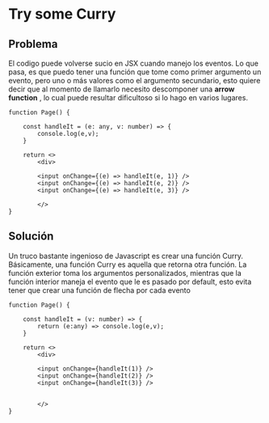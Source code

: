 # Try some Curry

## Problema

El codigo puede volverse sucio en JSX cuando manejo los eventos. Lo que pasa, es que puedo tener una función que tome como primer argumento un evento, pero uno o más valores como el argumento secundario, esto quiere decir que al momento de llamarlo necesito descomponer una **arrow function** , lo cual puede resultar dificultoso si lo hago en varios lugares.

```
function Page() {

    const handleIt = (e: any, v: number) => {
        console.log(e,v);
    }

    return <>
        <div>

        <input onChange={(e) => handleIt(e, 1)} />
        <input onChange={(e) => handleIt(e, 2)} />
        <input onChange={(e) => handleIt(e, 3)} />

        </>
}
```

## Solución

Un truco bastante ingenioso de Javascript es crear una función Curry. Básicamente, una función Curry es aquella que retorna otra función. La función exterior toma los argumentos personalizados, mientras que la función interior maneja el evento que le es pasado por default, esto evita tener que crear una función de flecha por cada evento

```
function Page() {

    const handleIt = (v: number) => {
        return (e:any) => console.log(e,v);
    }

    return <>
        <div>

        <input onChange={handleIt(1)} />
        <input onChange={handleIt(2)} />
        <input onChange={handleIt(3)} />


        </>
}
```
